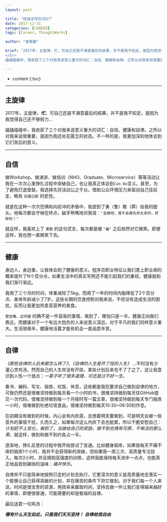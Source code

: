 ```yaml
---
layout: post

title: "轻描淡写的2017"
date: 2017-12-31
categories: [CAREER]
tags: [Career, ThoughtWorks]

author: "袁慎建"

brief: "2017年，主旋律，忙。可自己还是不满意最后的结果，并不是我不知足，是因为我觉得自己还不够努力…
</br>
磕磕碰碰中，我收获了三个对我来说意义重大的词汇：自信、健康和自律。之所以对我来说很重要，是因为我还处在匮乏的状态。不一样的是，我更加深刻地体会到它们背后的意义。"

---
```


* content
{:toc}

---

## 主旋律
2017年，主旋律，***忙***。可自己还是不满意最后的结果，并不是我不知足，是因为我觉得自己还不够努力...

磕磕碰碰中，我收获了三个对我来说意义重大的词汇：自信、健康和自律。之所以对我来说很重要，是因为我还处在匮乏的状态。不一样的是，我更加深刻地体会到它们背后的意义。

---

## 自信
做Workshop、做演讲、做培训（NHO、Graduate、Microservice）等等活动让我在一次次心里挣扎过程中突破自己，也让我真正体会到`Can Do`含义。甚至，为了避免打退堂鼓，我选择先将活动公之于众，借助公众环境压力来驱动自己往前走，略有 `后路已断` 的悲怆。

就是在这种一次次恐惧和向前冲的矛盾中，我尝到了勇（鲁）敢（莽）给我的甜头，他每次都会守候在终点，龇牙咧嘴地对我说：`"去做吧，我不会辜负你太多的，好样的！"`

就这样，我喜欢上了 `勇敢` 的这句谎言，每次都是被 `"骗"` 之后依然对它微笑。即便这样，我也想一直微笑下去。

---

## 健康
身边人，身边事，让我体会到了健康的意义。程序员职业特征让我们患上职业病的概率提升了N个百分点，如果生活中的真实写照还不能引起我们的重视，健康就和我们渐行渐远。

我用了三个月的时间，体重减轻了5kg。而用了一年的时间内脂降低了2个百分点、身体年龄减小了7岁。这些长期的饮食控制对我来说，不但没有造成生活的困扰，反而让我更加热爱高营养的美食。

`管住嘴、迈开腿` 的确不是一件容易的事情，做到了，哪怕只是一半，健康正向我们靠近。而健康对于一个有远大抱负的人来说意义深远，对于平凡的我们同样意义重大。生活很艰辛，健康地活着才能有机会一直品尝辛苦。

---

## 自律
*《那些自律的人后来都怎么样了》*、*《自律的人生是开了挂的人生》* ...平时没有少灌心灵鸡汤，然而自己的人生并没有开挂，某些计划后来也不了了之了。这让我意识到人性一个弱点：*一辈子听了很多道理，可还是过不好一生。* 

看书、编码、写文、锻炼、吃饭、休息，这些都是我在要求自己做到自律的地方，可我仍然还是很难坚持做到每天看一个小时的书，很难坚持做到每天往GitHub提交一次代码，很难坚持做到每一个月按时写一篇文章，很难坚持做到每天专门锻炼一小时，很难做到杜绝垃圾食品，很难坚持做到每天10:30~06:30的作息。

在初期没有做到的时候，内心会有内疚感，总想着明天要做到，可是明天会被一些意外的事情干扰，久而久之，如果每次这么内疚下去也挺累，所以干脆安慰自己：*计划赶不上变化，做到了，当做给自己的奖励，做不到也情有可原，干嘛活的那么累*。就这样，做到和做不到约各占一半。

逐渐地，挣扎反思的过程中我开始尝试了变通。比如健身锻炼，如果我每天不痛不痒的锻炼1个小时，我并不会获得新的突破，但如果我一周三次，高质量专注投入，每次2小时，并且拥抱高强度的训练，这样我能保持每天进步一点点，也能真正地品尝到痛快的滋味：*痛并快乐*。

自律并不只是简单地按照已定的计划去执行，它更深次的意义是高质量地去落实一个能够让自己获得突破的计划，并在痛苦的条件下将它做到。对于我们每一个人来说，时间是很宝贵的资源，用效率来赢取时间，坚持去做一件让我们变得越来越好的事情，即便很普通，可能需要的却是极端的自律。

最后送君一句鸡汤：

***哪有什么天生如此，只是我们天天坚持！***  ***自律给我自由***

















